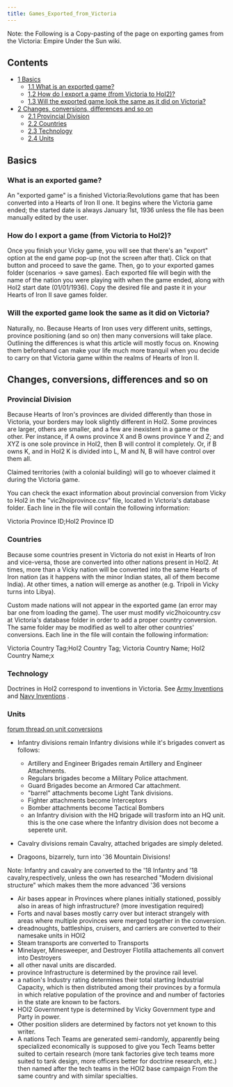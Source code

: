 ```yaml
---
title: Games_Exported_from_Victoria
---
```

 Note: the Following is a Copy-pasting of the page on exporting games from the Victoria: Empire Under the Sun wiki.

Contents
--------

*   [1 Basics](#Basics)
    *   [1.1 What is an exported game?](#What_is_an_exported_game.3F)
    *   [1.2 How do I export a game (from Victoria to HoI2)?](#How_do_I_export_a_game_.28from_Victoria_to_HoI2.29.3F)
    *   [1.3 Will the exported game look the same as it did on Victoria?](#Will_the_exported_game_look_the_same_as_it_did_on_Victoria.3F)
*   [2 Changes, conversions, differences and so on](#Changes.2C_conversions.2C_differences_and_so_on)
    *   [2.1 Provincial Division](#Provincial_Division)
    *   [2.2 Countries](#Countries)
    *   [2.3 Technology](#Technology)
    *   [2.4 Units](#Units)

Basics
------

### What is an exported game?

An "exported game" is a finished Victoria:Revolutions game that has been converted into a Hearts of Iron II one. It begins where the Victoria game ended; the started date is always January 1st, 1936 unless the file has been manually edited by the user.

### How do I export a game (from Victoria to HoI2)?

Once you finish your Vicky game, you will see that there's an "export" option at the end game pop-up (not the screen after that). Click on that button and proceed to save the game. Then, go to your exported games folder (scenarios -> save games). Each exported file will begin with the name of the nation you were playing with when the game ended, along with HoI2 start date (01/01/1936). Copy the desired file and paste it in your Hearts of Iron II save games folder.

### Will the exported game look the same as it did on Victoria?

Naturally, no. Because Hearts of Iron uses very different units, settings, province positioning (and so on) then many conversions will take place. Outlining the differences is what this article will mostly focus on. Knowing them beforehand can make your life much more tranquil when you decide to carry on that Victoria game within the realms of Hearts of Iron II.

  

Changes, conversions, differences and so on
-------------------------------------------

### Provincial Division

Because Hearts of Iron's provinces are divided differently than those in Victoria, your borders may look slightly different in HoI2. Some provinces are larger, others are smaller, and a few are inexistent in a game or the other. Per instance, if A owns province X and B owns province Y and Z; and XYZ is one sole province in HoI2, then B will control it completely. Or, if B owns K, and in HoI2 K is divided into L, M and N, B will have control over them all.

Claimed territories (with a colonial building) will go to whoever claimed it during the Victoria game.

You can check the exact information about provincial conversion from Vicky to HoI2 in the "vic2hoiprovince.csv" file, located in Victoria's database folder. Each line in the file will contain the following information:

Victoria Province ID;HoI2 Province ID 

  

### Countries

Because some countries present in Victoria do not exist in Hearts of Iron and vice-versa, those are converted into other nations present in HoI2. At times, more than a Vicky nation will be converted into the same Hearts of Iron nation (as it happens with the minor Indian states, all of them become India). At other times, a nation will emerge as another (e.g. Tripoli in Vicky turns into Libya).

Custom made nations will not appear in the exported game (an error may bar one from loading the game). The user must modify vic2hoicountry.csv at Victoria's database folder in order to add a proper country conversion. The same folder may be modified as well to alter other countries' conversions. Each line in the file will contain the following information:

Victoria Country Tag;HoI2 Country Tag; Victoria Country Name; HoI2 Country Name;x 

### Technology

Doctrines in HoI2 correspond to inventions in Victoria. See [Army Inventions](/wiki/index.php?title=Army_Inventions&action=edit&redlink=1 "Army Inventions (page does not exist)") and [Navy Inventions](/wiki/index.php?title=Navy_Inventions&action=edit&redlink=1 "Navy Inventions (page does not exist)") .

### Units

[forum thread on unit conversions](http://forum.paradoxplaza.com/forum/showthread.php?406223-What-does-a-engineers-brigade-convert-to-in-Hearts-of-Iron)

*   Infantry divisions remain Infantry divisions while it's brigades convert as follows:
    *   Artillery and Engineer Brigades remain Artillery and Engineer Attachments.
    *   Regulars brigades become a Military Police attachment.
    *   Guard Brigades become an Armored Car attachment.
    *   "barrel" attachments become Light Tank divisions.
    *   Fighter attachments become Interceptors
    *   Bomber attachments become Tactical Bombers
    *   an Infantry division with the HQ brigade will trasform into an HQ unit. this is the one case where the Infantry division does not become a seperete unit.

*   Cavalry divisions remain Cavalry, attached brigades are simply deleted.
*   Dragoons, bizarrely, turn into '36 Mountain Divisions!

Note: Infantry and cavalry are converted to the '18 Infantry and '18 cavalry,respectively, unless the own has researched "Modern divisional structure" which makes them the more advanced '36 versions

*   Air bases appear in Provinces where planes initially stationed, possibly also in areas of high infrastructure? (more investigation required)
*   Forts and naval bases mostly carry over but interact strangely with areas where multiple provinces were merged together in the conversion.
*   dreadnoughts, battleships, cruisers, and carriers are converted to their namesake units in HOI2
*   Steam transports are converted to Transports
*   Minelayer, Minesweeper, and Destroyer Flotilla attachements all convert into Destroyers
*   all other naval units are discarded.
*   province Infrastructure is determined by the province rail level.
*   a nation's Industry rating determines their total starting Industrial Capacity, which is then distributed among their provinces by a formula in which relative population of the province and and number of factories in the state are known to be factors.
*   HOI2 Government type is determined by Vicky Government type and Party in power.
*   Other position sliders are determined by factors not yet known to this writer.
*   A nations Tech Teams are generated semi-randomly, apparently being specialized economically is supposed to give you Tech Teams better suited to certain research (more tank factories give tech teams more suited to tank design, more officers better for doctrine research, etc.) then named after the tech teams in the HOI2 base campaign From the same country and with similar specialties.